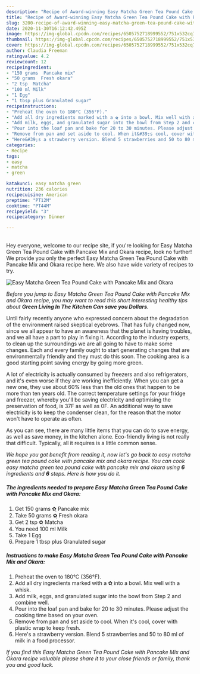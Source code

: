 ```yaml
---
description: "Recipe of Award-winning Easy Matcha Green Tea Pound Cake with Pancake Mix and Okara"
title: "Recipe of Award-winning Easy Matcha Green Tea Pound Cake with Pancake Mix and Okara"
slug: 3200-recipe-of-award-winning-easy-matcha-green-tea-pound-cake-with-pancake-mix-and-okara
date: 2020-11-30T16:12:42.495Z
image: https://img-global.cpcdn.com/recipes/6505752718999552/751x532cq70/easy-matcha-green-tea-pound-cake-with-pancake-mix-and-okara-recipe-main-photo.jpg
thumbnail: https://img-global.cpcdn.com/recipes/6505752718999552/751x532cq70/easy-matcha-green-tea-pound-cake-with-pancake-mix-and-okara-recipe-main-photo.jpg
cover: https://img-global.cpcdn.com/recipes/6505752718999552/751x532cq70/easy-matcha-green-tea-pound-cake-with-pancake-mix-and-okara-recipe-main-photo.jpg
author: Claudia Freeman
ratingvalue: 4.2
reviewcount: 12
recipeingredient:
- "150 grams  Pancake mix"
- "50 grams  Fresh okara"
- "2 tsp  Matcha"
- "100 ml Milk"
- "1 Egg"
- "1 tbsp plus Granulated sugar"
recipeinstructions:
- "Preheat the oven to 180°C (356°F)."
- "Add all dry ingredients marked with a ✿ฺ into a bowl. Mix well with a whisk."
- "Add milk, eggs, and granulated sugar into the bowl from Step 2 and combine well."
- "Pour into the loaf pan and bake for 20 to 30 minutes. Please adjust the cooking time based on your oven."
- "Remove from pan and set aside to cool. When it&#39;s cool, cover with plastic wrap to keep fresh."
- "Here&#39;s a strawberry version. Blend 5 strawberries and 50 to 80 ml of milk in a food processor."
categories:
- Recipe
tags:
- easy
- matcha
- green

katakunci: easy matcha green 
nutrition: 236 calories
recipecuisine: American
preptime: "PT12M"
cooktime: "PT44M"
recipeyield: "3"
recipecategory: Dinner

---
```

<br>
Hey everyone, welcome to our recipe site, if you're looking for Easy Matcha Green Tea Pound Cake with Pancake Mix and Okara recipe, look no further! We provide you only the perfect Easy Matcha Green Tea Pound Cake with Pancake Mix and Okara recipe here. We also have wide variety of recipes to try.
<br>


![Easy Matcha Green Tea Pound Cake with Pancake Mix and Okara](https://img-global.cpcdn.com/recipes/6505752718999552/751x532cq70/easy-matcha-green-tea-pound-cake-with-pancake-mix-and-okara-recipe-main-photo.jpg)

<i>Before you jump to Easy Matcha Green Tea Pound Cake with Pancake Mix and Okara recipe, you may want to read this short interesting healthy tips about 
<strong>Green Living In The Kitchen Can save you Dollars</strong>.</i>
</br>

Until fairly recently anyone who expressed concern about the degradation of the environment raised skeptical eyebrows. That has fully changed now, since we all appear to have an awareness that the planet is having troubles, and we all have a part to play in fixing it. According to the industry experts, to clean up the surroundings we are all going to have to make some changes. Each and every family ought to start generating changes that are environmentally friendly and they must do this soon. The cooking area is a good starting point saving energy by going more green.

A lot of electricity is actually consumed by freezers and also refrigerators, and it's even worse if they are working inefficiently. When you can get a new one, they use about 60% less than the old ones that happen to be more than ten years old. The correct temperature settings for your fridge and freezer, whereby you'll be saving electricity and optimising the preservation of food, is 37F as well as 0F. An additional way to save electricity is to keep the condenser clean, for the reason that the motor won't have to operate as often.

As you can see, there are many little items that you can do to save energy, as well as save money, in the kitchen alone. Eco-friendly living is not really that difficult. Typically, all it requires is a little common sense.


<i>We hope you got benefit from reading it, now let's go back to easy matcha green tea pound cake with pancake mix and okara recipe. You can cook easy matcha green tea pound cake with pancake mix and okara using <strong>6</strong> ingredients and <strong>6</strong> steps. Here is how you do it.
</i>

##### The ingredients needed to prepare Easy Matcha Green Tea Pound Cake with Pancake Mix and Okara:

1. Get 150 grams ✿ฺ Pancake mix
1. Take 50 grams ✿ฺ Fresh okara
1. Get 2 tsp ✿ฺ Matcha
1. You need 100 ml Milk
1. Take 1 Egg
1. Prepare 1 tbsp plus Granulated sugar


##### Instructions to make Easy Matcha Green Tea Pound Cake with Pancake Mix and Okara:

1. Preheat the oven to 180°C (356°F).
1. Add all dry ingredients marked with a ✿ฺ into a bowl. Mix well with a whisk.
1. Add milk, eggs, and granulated sugar into the bowl from Step 2 and combine well.
1. Pour into the loaf pan and bake for 20 to 30 minutes. Please adjust the cooking time based on your oven.
1. Remove from pan and set aside to cool. When it&#39;s cool, cover with plastic wrap to keep fresh.
1. Here&#39;s a strawberry version. Blend 5 strawberries and 50 to 80 ml of milk in a food processor.


<i>If you find this Easy Matcha Green Tea Pound Cake with Pancake Mix and Okara recipe valuable please share it to your close friends or family, thank you and good luck.</i>
